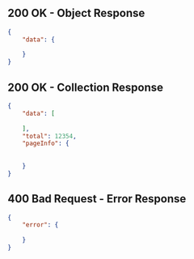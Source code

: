 


## 200 OK - Object Response

```json
{
	"data": {
		
	}
}
```


## 200 OK - Collection Response

```JSON
{
	"data": [
	
	],
	"total": 12354,
	"pageInfo": {
	
	
	}
}
```


## 400 Bad Request - Error Response

```json 
{
	"error": {
		
	}
}
```